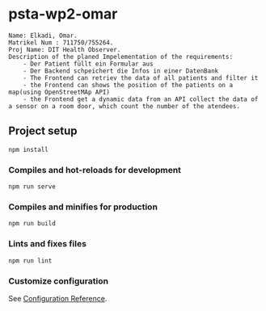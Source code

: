 # psta-wp2-omar

    Name: Elkadi, Omar.
    Matrikel Num : 711750/755264.
    Proj Name: DIT Health Observer.
    Description of the planed Impelementation of the requirements:
        - Der Patient füllt ein Formular aus
        - Der Backend schpeichert die Infos in einer DatenBank
        - The Frontend can retriev the data of all patients and filter it
        - the Frontend can shows the position of the patients on a map(using OpenStreetMAp API)
        - the Frontend get a dynamic data from an API collect the data of a sensor on a room door, which count the number of the atendees.

## Project setup

```
npm install
```

### Compiles and hot-reloads for development

```
npm run serve
```

### Compiles and minifies for production

```
npm run build
```

### Lints and fixes files

```
npm run lint
```

### Customize configuration

See [Configuration Reference](https://cli.vuejs.org/config/).
